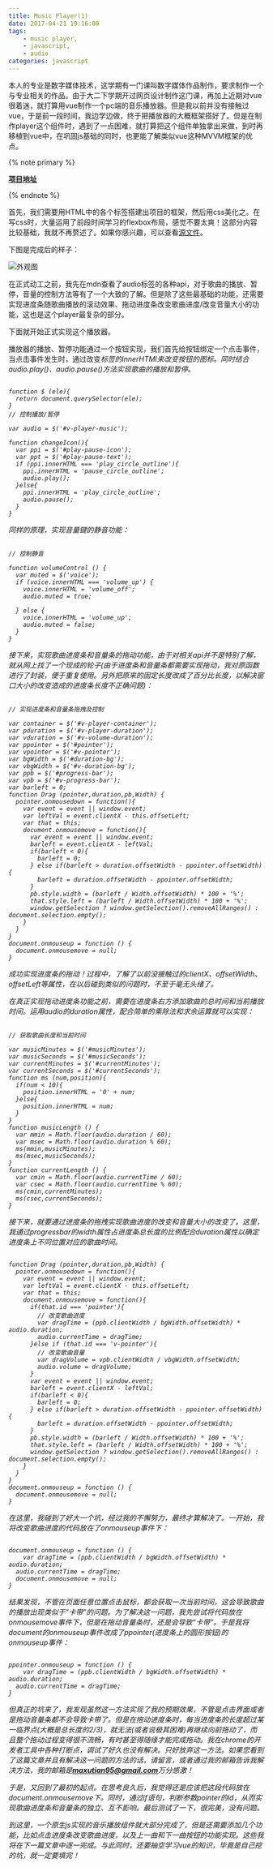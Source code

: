 ```yaml
---
title: Music Player(1)
date: 2017-04-21 19:16:00
tags:
	- music player,
	- javascript,
	- audio
categories: javascript
---
```


本人的专业是数字媒体技术，这学期有一门课叫数字媒体作品制作，要求制作一个与专业相关的作品。由于大二下学期开过网页设计制作这门课，再加上近期对vue很着迷，就打算用vue制作一个pc端的音乐播放器。但是我以前并没有接触过vue，于是前一段时间，我边学边做，终于把播放器的大概框架搭好了。但是在制作player这个组件时，遇到了一点困难，就打算把这个组件单独拿出来做，到时再移植到vue中，在巩固js基础的同时，也更能了解类似vue这种MVVM框架的优点。

{% note primary %}

**[项目地址](https://github.com/maxutian/js-practices/tree/master/player)**

{% endnote %}

首先，我们需要用HTML中的各个标签搭建出项目的框架，然后用css美化之。在写css时，大量运用了前段时间学习的flexbox布局，感觉不要太爽！这部分内容比较基础，我就不再赘述了。如果你感兴趣，可以查看[源文件](https://github.com/maxutian/js-practices/blob/master/player/style/style.css)。

下图是完成后的样子：

![外观图](https://www.tuchuang001.com/images/2017/04/21/d382332e28bcc77b.png)

在正式动工之前，我先在mdn查看了audio标签的各种api，对于歌曲的播放、暂停，音量的控制方法等有了一个大致的了解。但是除了这些最基础的功能，还需要实现进度条随歌曲播放的滚动效果、拖动进度条改变歌曲进度/改变音量大小的功能，这也是这个player最复杂的部分。

下面就开始正式实现这个播放器。

播放器的播放、暂停功能通过一个按钮实现，我们首先给按钮绑定一个点击事件，当点击事件发生时，通过改变<i>标签的innerHTMl来改变按钮的图标。同时结合audio.play()、audio.pause()方法实现歌曲的播放和暂停。

```

function $ (ele){
  return document.querySelector(ele);
}
// 控制播放/暂停

var audio = $('#v-player-music');

function changeIcon(){
  var ppi = $('#play-pause-icon');
  var ppt = $('#play-pause-text');
  if (ppi.innerHTML === 'play_circle_outline'){
    ppi.innerHTML = 'pause_circle_outline';
    audio.play();
  }else{
    ppi.innerHTML = 'play_circle_outline';
    audio.pause();
  }
}

```

同样的原理，实现音量键的静音功能：

```

// 控制静音

function volumeControl () {
  var muted = $('voice');
  if (voice.innerHTML === 'volume_up') {
    voice.innerHTML = 'volume_off';
    audio.muted = true;

  } else {
    voice.innerHTML = 'volume_up';
    audio.muted = false;
  }
}

```

<!-- more -->

接下来，实现歌曲进度条和音量条的拖动功能，由于对相关api并不是特别了解，就从网上找了一个现成的轮子(由于进度条和音量条都需要实现拖动，我对原函数进行了封装，便于重复使用。另外把原来的固定长度改成了百分比长度，以解决窗口大小的改变造成的进度条长度不正确问题)：

```

// 实现进度条和音量条拖拽及控制

var container = $('#v-player-container');
var pduration = $('#v-player-duration');
var vduration = $('#v-volume-duration');
var ppointer = $('#pointer');
var vpointer = $('#v-pointer');
var bgWidth = $('#duration-bg');
var vbgWidth = $('#v-duration-bg');
var ppb = $('#progress-bar');
var vpb = $('#v-progress-bar');
var barleft = 0;
function Drag (pointer,duration,pb,Width) {
  pointer.onmousedown = function(){
    var event = event || window.event;
    var leftVal = event.clientX - this.offsetLeft;
    var that = this;
    document.onmousemove = function(){
      var event = event || window.event;
      barleft = event.clientX - leftVal;
      if(barleft < 0){
        barleft = 0;
      } else if(barleft > duration.offsetWidth - ppointer.offsetWidth) {
        barleft = duration.offsetWidth - ppointer.offsetWidth;
      }
      pb.style.width = (barleft / Width.offsetWidth) * 100 + '%';
      that.style.left = (barleft / Width.offsetWidth) * 100 + '%';
      window.getSelection ? window.getSelection().removeAllRanges() : document.selection.empty();
    }
  }
}
document.onmouseup = function () {
  document.onmousemove = null;
}

```

成功实现进度条的拖动！过程中，了解了以前没接触过的clientX、offsetWidth、offsetLeft等属性，在以后碰到类似的问题时，不至于毫无头绪了。

在真正实现拖动进度条功能之前，需要在进度条右方添加歌曲的总时间和当前播放时间。运用audio的duration属性，配合简单的乘除法和求余运算就可以实现：

```

// 获取歌曲长度和当前时间

var musicMinutes = $('#musicMinutes');
var musicSeconds = $('#musicSeconds');
var currentMinutes = $('#currentMinutes');
var currentSeconds = $('#currentSeconds');
function ms (num,position){
  if(num < 10){
    position.innerHTML = '0' + num;
  }else{
    position.innerHTML = num;
  }
}
function musicLength () {
  var mmin = Math.floor(audio.duration / 60);
  var msec = Math.floor(audio.duration % 60);
  ms(mmin,musicMinutes);
  ms(msec,musicSeconds);
}
function currentLength () {
  var cmin = Math.floor(audio.currentTime / 60);
  var csec = Math.floor(audio.currentTime % 60);
  ms(cmin,currentMinutes);
  ms(csec,currentSeconds);
}

```

接下来，就要通过进度条的拖拽实现歌曲进度的改变和音量大小的改变了。这里，我通过progressbar的width属性占进度条总长度的比例配合duration属性以确定进度条上不同位置对应的歌曲时间。

```

function Drag (pointer,duration,pb,Width) {
  pointer.onmousedown = function(){
    var event = event || window.event;
    var leftVal = event.clientX - this.offsetLeft;
    var that = this;
    document.onmousemove = function(){
      if(that.id === 'pointer'){
        // 改变歌曲进度
        var dragTime = (ppb.clientWidth / bgWidth.offsetWidth) * audio.duration;
        audio.currentTime = dragTime;
      }else if (that.id === 'v-pointer'){
        // 改变歌曲音量
        var dragVolume = vpb.clientWidth / vbgWidth.offsetWidth;
        audio.volume = dragVolume;
      }
      var event = event || window.event;
      barleft = event.clientX - leftVal;
      if(barleft < 0){
        barleft = 0;
      } else if(barleft > duration.offsetWidth - ppointer.offsetWidth) {
        barleft = duration.offsetWidth - ppointer.offsetWidth;
      }
      pb.style.width = (barleft / Width.offsetWidth) * 100 + '%';
      that.style.left = (barleft / Width.offsetWidth) * 100 + '%';
      window.getSelection ? window.getSelection().removeAllRanges() : document.selection.empty();
    }
  }
}
document.onmouseup = function () {
  document.onmousemove = null;
}

```

在这里，我碰到了好大一个坑，经过我的不懈努力，最终才算解决了。一开始，我将改变歌曲进度的代码放在了onmouseup事件下：

```

document.onmouseup = function () {
	var dragTime = (ppb.clientWidth / bgWidth.offsetWidth) * audio.duration;
  audio.currentTime = dragTime;
  document.onmousemove = null;
}

```

结果发现，不管在页面任意位置点击鼠标，都会获取一次当前时间，这会导致歌曲的播放出现类似于“卡带”的问题。为了解决这一问题，我先尝试将代码放在onmousemove事件下，但是在拖动音量条时，还是会导致“卡带”。于是我将document的onmouseup事件改成了ppointer(进度条上的圆形按钮)的onmouseup事件：

```

ppointer.onmouseup = function () {
	var dragTime = (ppb.clientWidth / bgWidth.offsetWidth) * audio.duration;
  audio.currentTime = dragTime;
}

```

但真正的坑来了，我发现虽然这一方法实现了我的预期效果，不管是点击界面或者是拖动音量条都不会导致卡带了。但是在拖动进度条时，每当进度条的长度超过某一临界点(大概是总长度的2/3)，就无法(或者说极其困难)再继续向前拖动了，而且整个拖动过程变得很不流畅，有时甚至得随缘才能完成拖动。我在chrome的开发者工具中各种打断点，调试了好久也没有解决。只好放弃这一方法。如果您看到了这篇文章并且有解决这一问题的方法的话，请留言，或者通过我的邮箱告诉我解决方法，我的邮箱是**maxutian95@gmail.com**万分感激！

于是，又回到了最初的起点。在思考良久后，我觉得还是应该把这段代码放在document.onmousemove下。同时，通过if语句，判断参数pointer的id，从而实现歌曲进度条和音量条的独立、互不影响。最后测试了一下，很完美，没有问题。

到这里，一个原生js实现的音乐播放组件就大部分完成了，但是还需要添加几个功能，比如点击进度条改变歌曲进度，以及上一曲和下一曲按钮的功能实现。这些我将在下一篇文章中逐一完成。与此同时，还要抽空学习vue的知识，毕竟是自己挖的坑，就一定要填完！
